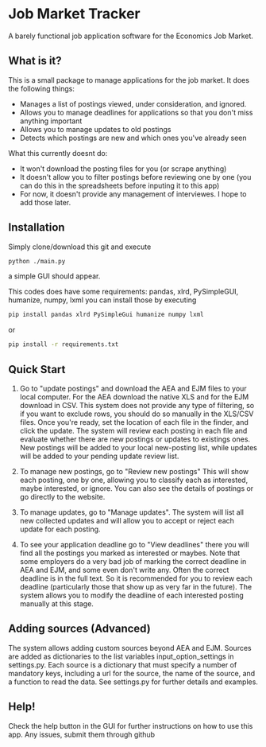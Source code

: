 # Job Market Tracker
A barely functional job application software for the Economics Job Market.

## What is it?
This is a small package to manage applications for the job market. It does the following things:
- Manages a list of postings viewed, under consideration, and ignored.
- Allows you to manage deadlines for applications so that you don't miss anything important
- Allows you to manage updates to old postings
- Detects which postings are new and which ones you've already seen

What this currently doesnt do:
- It won't download the posting files for you (or scrape anything)
- It doesn't allow you to filter postings before reviewing one by one (you can do this in the spreadsheets before inputing it to this app)
- For now, it doesn't provide any management of interviewes. I hope to add those later.

## Installation
Simply clone/download this git and execute
```sh
python ./main.py
```
a simple GUI should appear.

This codes does have some requirements: pandas, xlrd, PySimpleGUI, humanize, numpy, lxml
you can install those by executing
```sh
pip install pandas xlrd PySimpleGui humanize numpy lxml
```
or
```sh
pip install -r requirements.txt
```

## Quick Start

1) Go to "update postings" and download the AEA and EJM files to your local
computer. For the AEA download the native XLS and for the EJM download in CSV.
This system does not provide any type of filtering, so if you want to exclude
rows, you should do so manually in the XLS/CSV files. Once you're ready, set
the location of each file in the finder, and click the update. The system will
review each posting in each file and evaluate whether there are new postings or
updates to existings ones. New postings will be added to your local new-posting
list, while updates will be added to your pending update review list.

2) To manage new postings, go to "Review new postings" This will show each
posting, one by one, allowing you to classify each as interested, maybe
interested, or ignore. You can also see the details of postings or go directly
to the website.

3) To manage updates, go to "Manage updates". The system will list all new
collected updates and will allow you to accept or reject each update for each
posting.

4) To see your application deadline go to "View deadlines" there you will
find all the postings you marked as interested or maybes. Note that some
employers do a very bad job of marking the correct deadline in AEA and EJM, and
some even don't write any. Often the correct deadline is in the full text. So
it is recommended for you to review each deadline (particularly those that show
up as very far in the future). The system allows you to modify the deadline of
each interested posting manually at this stage.

## Adding sources (Advanced)

The system allows adding custom sources beyond AEA and EJM. Sources are added as
dictionaries to the list variables input_option_settings in settings.py. Each source
is a dictionary that must specify a number of mandatory keys, including a url
for the source, the name of the source, and a function to read the
data. See settings.py for further details and examples.

## Help!
Check the help button in the GUI for further instructions on how to use this app.
Any issues, submit them through github


